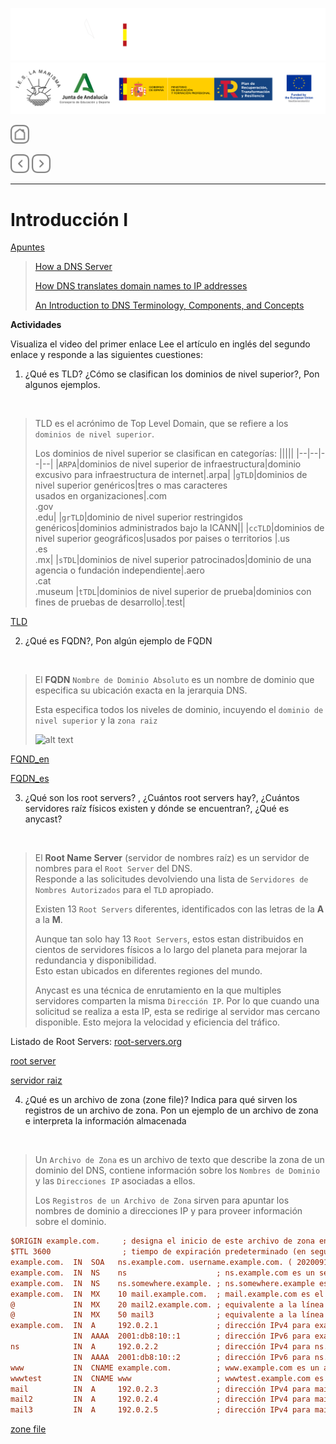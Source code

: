 ![](/.resGen/_bannerD.png#gh-dark-mode-only)
![](/.resGen/_bannerL.png#gh-light-mode-only)

<a href="/README.md"><img src="/.resGen/_back.svg" width="30"></a>

<a href="1.md"><img src="/.resGen/_arrow_r.svg" width="30"></a>
<a href="2.md"><img src="/.resGen/_arrow.svg" width="30"></a>

---

# Introducción I

[Apuntes](1.1.md)

> [How a DNS Server](https://www.youtube.com/watch?v=mpQZVYPuDGU)
> 
> [How DNS translates domain names to IP addresses](https://www.youtube.com/watch?v=GlZC4Jwf3xQ)
>
> [An Introduction to DNS Terminology, Components, and Concepts](https://www.digitalocean.com/community/tutorials/an-introduction-to-dns-terminology-components-and-concepts)

**Actividades**

Visualiza el video del primer enlace
Lee el artículo en inglés del segundo enlace y responde a las siguientes cuestiones:

1. ¿Qué es TLD? ¿Cómo se clasifican los dominios de nivel superior?, Pon algunos ejemplos.

<br>

> TLD es el acrónimo de Top Level Domain, que se refiere a los `dominios de nivel superior`.
>
> Los dominios de nivel superior se clasifican en categorías:
> |||||
> |--|--|--|--|
> |`ARPA`|dominios de nivel superior de infraestructura|dominio excusivo para infraestructura de internet|.arpa|
> |`gTLD`|dominios de nivel superior genéricos|tres o mas caracteres<br>usados en organizaciones|.com<br>.gov<br>.edu|
> |`grTLD`|dominio de nivel superior restringidos genéricos|dominios administrados bajo la ICANN||
> |`ccTLD`|dominios de nivel superior geográficos|usados por paises o territorios |.us<br>.es<br>.mx|
> |`sTDL`|dominios de nivel superior patrocinados|dominio de una agencia o fundación independiente|.aero<br>.cat<br>.museum
> |`tTDL`|dominios de nivel superior de prueba|dominios con fines de pruebas de desarrollo|.test|


[TLD](https://en.wikipedia.org/wiki/Top-level_domain)

2. ¿Qué es FQDN?, Pon algún ejemplo de FQDN

<br>

> El **FQDN** `Nombre de Dominio Absoluto` es un nombre de dominio que especifica su ubicación exacta en la jerarquia DNS.
>
> Esta especifica todos los niveles de dominio, incuyendo el `dominio de nivel superior` y la `zona raiz`
>
> ![alt text](https://upload.wikimedia.org/wikipedia/commons/thumb/d/d2/DNS_schema.svg/350px-DNS_schema.svg.png)

[FQND_en](https://en.wikipedia.org/wiki/Fully_qualified_domain_name)

[FQDN_es](https://es.wikipedia.org/wiki/FQDN)

3. ¿Qué son los root servers? , ¿Cuántos root servers hay?, ¿Cuántos servidores raíz físicos existen y dónde se encuentran?, ¿Qué es anycast?

<br>

> El **Root Name Server** (servidor de nombres raíz) es un servidor de nombres para el `Root Server` del DNS.<br>
> Responde a las solicitudes devolviendo una lista de `Servidores de Nombres Autorizados` para el `TLD` apropiado.
>
> Existen 13 `Root Servers` diferentes, identificados con las letras de la **A** a la **M**.
>
> Aunque tan solo hay 13 `Root Servers`, estos estan distribuidos en cientos de servidores físicos a lo largo del planeta para mejorar la redundancia y disponibilidad.<br>
> Esto estan ubicados en diferentes regiones del mundo.
>
> Anycast es una técnica de enrutamiento en la que multiples servidores comparten la misma `Dirección IP`. Por lo que cuando una solicitud se realiza a esta IP, esta se redirige al servidor mas cercano disponible. Esto mejora la velocidad y eficiencia del tráfico.

Listado de Root Servers: [root-servers.org](https://root-servers.org/)

[root server](https://en.wikipedia.org/wiki/Root_name_server)

[servidor raiz](https://es.wikipedia.org/wiki/Servidor_ra%C3%ADz)

4. ¿Qué es un archivo de zona (zone file)? Indica para qué sirven los registros de un archivo de zona. Pon un ejemplo de un archivo de zona e interpreta la información almacenada

<br>

> Un `Archivo de Zona` es un archivo de texto que describe la zona de un dominio del DNS, contiene información sobre los `Nombres de Dominio` y las `Direcciones IP` asociadas a ellos.
>
> Los `Registros de un Archivo de Zona` sirven para apuntar los nombres de dominio a direcciones IP y para proveer información sobre el dominio.

``` ini
$ORIGIN example.com.     ; designa el inicio de este archivo de zona en el espacio de nombres
$TTL 3600                ; tiempo de expiración predeterminado (en segundos) de todos los RR sin su propio valor TTL
example.com.  IN  SOA   ns.example.com. username.example.com. ( 2020091025 7200 3600 1209600 3600 )
example.com.  IN  NS    ns                    ; ns.example.com es un servidor de nombres para example.com
example.com.  IN  NS    ns.somewhere.example. ; ns.somewhere.example es un servidor de nombres de respaldo para example.com
example.com.  IN  MX    10 mail.example.com.  ; mail.example.com es el servidor de correo para example.com
@             IN  MX    20 mail2.example.com. ; equivalente a la línea anterior, "@" representa el origen de la zona
@             IN  MX    50 mail3              ; equivalente a la línea anterior, pero utilizando un nombre de host relativo
example.com.  IN  A     192.0.2.1             ; dirección IPv4 para example.com
              IN  AAAA  2001:db8:10::1        ; dirección IPv6 para example.com
ns            IN  A     192.0.2.2             ; dirección IPv4 para ns.example.com
              IN  AAAA  2001:db8:10::2        ; dirección IPv6 para ns.example.com
www           IN  CNAME example.com.          ; www.example.com es un alias para example.com
wwwtest       IN  CNAME www                   ; wwwtest.example.com es otro alias para www.example.com
mail          IN  A     192.0.2.3             ; dirección IPv4 para mail.example.com
mail2         IN  A     192.0.2.4             ; dirección IPv4 para mail2.example.com
mail3         IN  A     192.0.2.5             ; dirección IPv4 para mail3.example.com
```

[zone file](https://en.wikipedia.org/wiki/Zone_file)